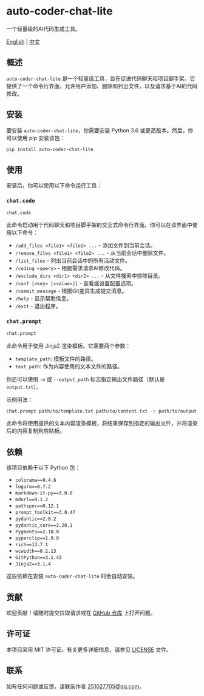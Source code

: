 # auto-coder-chat-lite

一个轻量级的AI代码生成工具。

[English](./README.md) | [中文](./readme-cn.md)

## 概述

`auto-coder-chat-lite` 是一个轻量级工具，旨在促进代码聊天和项目脚手架。它提供了一个命令行界面，允许用户添加、删除和列出文件，以及请求基于AI的代码修改。

## 安装

要安装 `auto-coder-chat-lite`，你需要安装 Python 3.6 或更高版本。然后，你可以使用 pip 安装该包：

```bash
pip install auto-coder-chat-lite
```

## 使用

安装后，你可以使用以下命令运行工具：

### `chat.code`

```bash
chat.code
```

此命令启动用于代码聊天和项目脚手架的交互式命令行界面。你可以在该界面中使用以下命令：

- `/add_files <file1> <file2> ...` - 添加文件到当前会话。
- `/remove_files <file1> <file2> ...` - 从当前会话中删除文件。
- `/list_files` - 列出当前会话中的所有活动文件。
- `/coding <query>` - 根据需求请求AI修改代码。
- `/exclude_dirs <dir1> <dir2> ...` - 从文件搜索中排除目录。
- `/conf [<key> [<value>]]` - 查看或设置配置选项。
- `/commit_message` - 根据Git差异生成提交消息。
- `/help` - 显示帮助信息。
- `/exit` - 退出程序。

### `chat.prompt`

```bash
chat.prompt
```

此命令用于使用 Jinja2 渲染模板。它需要两个参数：

- `template_path`: 模板文件的路径。
- `text_path`: 作为内容使用的文本文件的路径。

你还可以使用 `-o` 或 `--output_path` 标志指定输出文件路径（默认是 `output.txt`）。

示例用法：

```bash
chat.prompt path/to/template.txt path/to/content.txt -o path/to/output.txt
```

此命令将使用提供的文本内容渲染模板，将结果保存到指定的输出文件，并将渲染后的内容复制到剪贴板。

## 依赖

该项目依赖于以下 Python 包：

- `colorama==0.4.6`
- `loguru==0.7.2`
- `markdown-it-py==3.0.0`
- `mdurl==0.1.2`
- `pathspec==0.12.1`
- `prompt_toolkit==3.0.47`
- `pydantic==2.8.2`
- `pydantic_core==2.20.1`
- `Pygments==2.18.0`
- `pyperclip==1.9.0`
- `rich==13.7.1`
- `wcwidth==0.2.13`
- `GitPython==3.1.43`
- `Jinja2==3.1.4`

这些依赖在安装 `auto-coder-chat-lite` 时会自动安装。

## 贡献

欢迎贡献！请随时提交拉取请求或在 [GitHub 仓库](https://github.com/zt8989/auto-coder-chat-lite) 上打开问题。

## 许可证

本项目采用 MIT 许可证。有关更多详细信息，请参见 [LICENSE](LICENSE) 文件。

## 联系

如有任何问题或反馈，请联系作者 [251027705@qq.com](mailto:251027705@qq.com)。